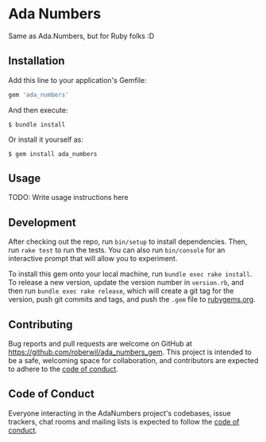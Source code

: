 # Ada Numbers

Same as Ada.Numbers, but for Ruby folks :D

## Installation

Add this line to your application's Gemfile:

```ruby
gem 'ada_numbers'
```

And then execute:

    $ bundle install

Or install it yourself as:

    $ gem install ada_numbers

## Usage

TODO: Write usage instructions here

## Development

After checking out the repo, run `bin/setup` to install dependencies. Then, run `rake test`
to run the tests. You can also run `bin/console` for an interactive prompt that will allow
you to experiment.

To install this gem onto your local machine, run `bundle exec rake install`. To release a
new version, update the version number in `version.rb`, and then run `bundle exec rake release`,
which will create a git tag for the version, push git commits and tags, and push the `.gem`
file to [rubygems.org](https://rubygems.org).

## Contributing

Bug reports and pull requests are welcome on GitHub at https://github.com/roberwil/ada_numbers_gem.
This project is intended to be a safe, welcoming space for collaboration, and contributors are
expected to adhere to the [code of conduct](https://github.com/roberwil/ada_numbers_gem/blob/main/CODE_OF_CONDUCT.md).


## Code of Conduct

Everyone interacting in the AdaNumbers project's codebases, issue trackers, chat rooms and
mailing lists is expected to follow the [code of conduct](https://github.com/roberwil/ada_numbers_gem/blob/main/CODE_OF_CONDUCT.md).
